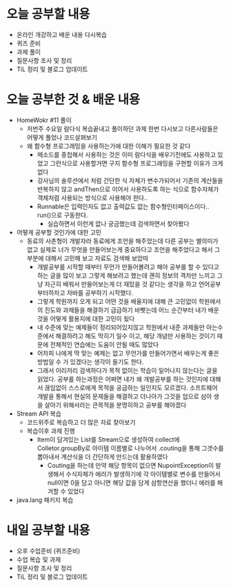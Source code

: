 # 오늘 공부할 내용

- 온라인 개강하고 배운 내용 다시복습
- 퀴즈 준비
- 과제 풀이
- 질문사항 조사 및 정리
- TiL 정리 및 블로그 업데이트


# 오늘 공부한 것 & 배운 내용

- HomeWokr #11 풀이
  - 저번주 수요일 람다식 복습끝내고 풀이하던 과제 한번 다시보고 다른사람들은 어떻게 풀었나 코드살펴보기
  - 왜 함수형 프로그래밍을 사용하는가에 대한 이해가 필요한 것 같다
    - 메소드를 중첩해서 사용하는 것은 이미 람다식을 배우기전에도 사용하고 있었고 그런식으로 사용할거면 구지 함수형 프로그래밍을 구현할 이유가 크게 없다
    - 강사님의 솔루션에서 처럼 간단한 식 자체가 변수가되어서 기존의 계산들을 반복하지 않고 andThen으로 이어서 사용하도록 하는 식으로 함수자체가 객체처럼 사용되는 방식으로 사용해야 한다..
    - Runnable은 입력인자도 없고 출력값도 없는 함수형인터페이스이다.. run()으로 구동한다.
      - 실습하면서 이런게 없나 궁금했는데 검색하면서 찾아봤다
- 어떻게 공부할 것인가에 대한 고민
  - 동료의 사촌형이 개발자라 동료에게 조언을 해주었는데 다른 공부는 별의미가 없고 실제로 너가 무엇을 만들어보는게 중요하다고 조언을 해주었다고 해서 그부분에 대해서 고민해 보고 자료도 검색해 보았따
    - 개발공부를 시작할 때부터 무언가 만들어볼려고 해야 공부를 할 수 있다고 하는 글을 많이 보고 그렇게 해보려고 했는데 괜히 정보의 격차만 느끼고 그냥 차근히 배워서 만들어보는게 더 재밌을 것 같다는 생각을 하고 언어공부부터하자고 자바를 공부하기 시작했다.
    - 그렇게 학원까지 오게 되고 어떤 것을 배울지에 대해 큰 고민없이 학원에서의 진도와 과제들을 해결하기 급급하기 바빳는데 어느 순간부터 내가 배운것을 어떻게 활용지에 대한 고민이 됬다
    - 내 수준에 맞는 예제들이 정리되어있지않고 학원에서 내준 과제들만 아는수준에서 해결하려고 해도 막히기 일수 이고, 해당 개념만 사용하는 것이기 때문에 전체적인 연습에는 도움이 안될 때도 많았다
    - 어차피 나에게 딱 맞는 예제는 없고 무언가를 만들어가면서 배우는게 좋은 방법일 수 가 있겠다는 생각이 들기도 한다. 
    - 그래서 이리저리 검색하다가 목적 없이는 학습이 일어나지 않는다는 글을 읽었다. 공부를 하는과정은 어쩌면 내가 왜 개발공부를 하는 것인지에 대해서 끊임없이 스스로에게 목적을 공급하는 일인지도 모르겠다. 소프트웨어 개발을 통해서 현실의 문제들을 해결하고 더나아가 그것을 업으로 삼아 생을 살아기 위해서라는 큰목적을 분명히하고 공부를 해야겠다
- Stream API 복습
  - 코드위주로 복습하고 더 많은 자료 찾아보기
  - 복습이후 과제 진행
    - Item이 담겨있는 List를 Stream으로 생성하여 collect에 Colletor.groupBy로 아이템 이름별로 나누어서 .couting을 통해 그갯수를 뽑아내서 계산식을 더 간단하게 만드는데 활용하였다
      - Couting을 하는데 만약 해당 항목이 없으면 NupointException이 발생해서 수식자체가 에러가 발생하기에 각 아이템별로 변수를 만들어서 null이면 0을 담고 아니면 해당 값을 담게 삼항연산을 했더니 에러를 해겨할 수 있었다 
- java.lang 패키지 복습

# 내일 공부할 내용

- 오후 수업준비 (퀴즈준비)
- 수업 복습 및 과제
- 질문사항 조사 및 정리
- TiL 정리 및 블로그 업데이트






















































